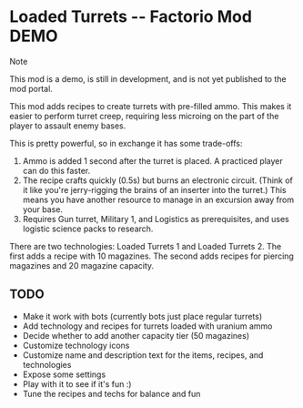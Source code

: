# Loaded Turrets -- Factorio Mod DEMO

> [!NOTE]
> This mod is a demo, is still in development, and is not yet published to the
> mod portal.

This mod adds recipes to create turrets with pre-filled ammo. This makes it
easier to perform turret creep, requiring less microing on the part of the
player to assault enemy bases.

This is pretty powerful, so in exchange it has some trade-offs:

1. Ammo is added 1 second after the turret is placed. A practiced player can do
   this faster.
2. The recipe crafts quickly (0.5s) but burns an electronic circuit. (Think of
   it like you're jerry-rigging the brains of an inserter into the turret.) This
   means you have another resource to manage in an excursion away from your base.
3. Requires Gun turret, Military 1, and Logistics as prerequisites, and uses
   logistic science packs to research.

There are two technologies: Loaded Turrets 1 and Loaded Turrets 2. The first
adds a recipe with 10 magazines. The second adds recipes for piercing magazines
and 20 magazine capacity.

## TODO

- Make it work with bots (currently bots just place regular turrets)
- Add technology and recipes for turrets loaded with uranium ammo
- Decide whether to add another capacity tier (50 magazines)
- Customize technology icons
- Customize name and description text for the items, recipes, and technologies
- Expose some settings
- Play with it to see if it's fun :)
- Tune the recipes and techs for balance and fun
